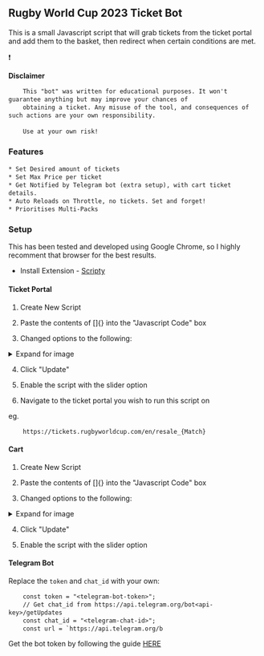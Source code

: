 ## Rugby World Cup 2023 Ticket Bot

This is a small Javascript script that will grab tickets from the ticket portal and add them to the basket, then redirect when certain conditions are met.

:exclamation: 

<b>Disclaimer</b>
```
    This "bot" was written for educational purposes. It won't guarantee anything but may improve your chances of
    obtaining a ticket. Any misuse of the tool, and consequences of such actions are your own responsibility.

    Use at your own risk!
```

### Features
    * Set Desired amount of tickets
    * Set Max Price per ticket
    * Get Notified by Telegram bot (extra setup), with cart ticket details.
    * Auto Reloads on Throttle, no tickets. Set and forget!
    * Prioritises Multi-Packs

### Setup

This has been tested and developed using Google Chrome, so I highly recomment that browser for the best results.


- Install Extension - [Scripty](https://chrome.google.com/webstore/detail/scripty-javascript-inject/milkbiaeapddfnpenedfgbfdacpbcbam)


#### Ticket Portal

1. Create New Script

2. Paste the contents of []{} into the "Javascript Code" box

3. Changed options to the following:

<details>
    <summary>Expand for image</summary>
    <p align="center">
        <img src="img/ticket_settings.png">
    <p>
</details>

4. Click "Update"

5. Enable the script with the slider option

6. Navigate to the ticket portal you wish to run this script on

eg.

```
    https://tickets.rugbyworldcup.com/en/resale_{Match}
```

#### Cart

1. Create New Script

2. Paste the contents of []{} into the "Javascript Code" box

3. Changed options to the following:

<details>
    <summary>Expand for image</summary>
    <p align="center">
        <img src="img/cart_settings.png">
    <p>
</details>

4. Click "Update"

5. Enable the script with the slider option

#### Telegram Bot

Replace the `token` and `chat_id` with your own:

```JS
    const token = "<telegram-bot-token>";
    // Get chat_id from https://api.telegram.org/bot<api-key>/getUpdates
    const chat_id = "<telegram-chat-id>";
    const url = `https://api.telegram.org/b
```

Get the bot token by following the guide [HERE](https://core.telegram.org/bots/tutorial#obtain-your-bot-token)